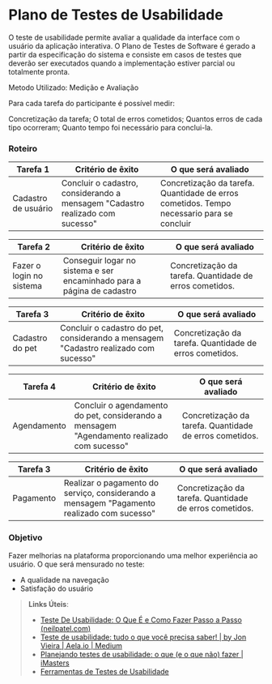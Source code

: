 # Plano de Testes de Usabilidade

O teste de usabilidade permite avaliar a qualidade da interface com o usuário da aplicação interativa. O Plano de Testes de Software é gerado a partir da especificação do sistema e consiste em casos de testes que deverão ser executados quando a implementação estiver parcial ou totalmente pronta.

Metodo Utilizado: Medição e Avaliação

Para cada tarefa do participante é possível medir:

Concretização da tarefa; O total de erros cometidos; 
Quantos erros de cada tipo ocorreram; 
Quanto tempo foi necessário para conclui-la.

### Roteiro

|Tarefa 1| Critério de êxito | O que será avaliado |
|--------|-------------------|---------------------|
|Cadastro de usuário|Concluir o cadastro, considerando a mensagem "Cadastro realizado com sucesso"|Concretização da tarefa. Quantidade de erros cometidos. Tempo necessario para se concluir|

|Tarefa 2| Critério de êxito | O que será avaliado |
|--------|-------------------|---------------------|
|Fazer o login no sistema | Conseguir logar no sistema e ser encaminhado para a página de cadastro |Concretização da tarefa. Quantidade de erros cometidos. |

|Tarefa 3| Critério de êxito | O que será avaliado |
|--------|-------------------|---------------------|
|Cadastro do pet | Concluir o cadastro do pet, considerando a mensagem "Cadastro realizado com sucesso" |Concretização da tarefa. Quantidade de erros cometidos. |

|Tarefa 4| Critério de êxito | O que será avaliado |
|--------|-------------------|---------------------|
|Agendamento | Concluir o agendamento do pet, considerando a mensagem "Agendamento realizado com sucesso" |Concretização da tarefa. Quantidade de erros cometidos. |

|Tarefa 3| Critério de êxito | O que será avaliado |
|--------|-------------------|---------------------|
|Pagamento | Realizar o pagamento do serviço, considerando a mensagem "Pagamento realizado com sucesso" |Concretização da tarefa. Quantidade de erros cometidos. |


### Objetivo

Fazer melhorias na plataforma proporcionando uma melhor experiência ao usuário. O que será mensurado no teste:

- A qualidade na navegação
- Satisfação do usuário

> **Links Úteis**:
> - [Teste De Usabilidade: O Que É e Como Fazer Passo a Passo (neilpatel.com)](https://neilpatel.com/br/blog/teste-de-usabilidade/)
> - [Teste de usabilidade: tudo o que você precisa saber! | by Jon Vieira | Aela.io | Medium](https://medium.com/aela/teste-de-usabilidade-o-que-voc%C3%AA-precisa-saber-39a36343d9a6/)
> - [Planejando testes de usabilidade: o que (e o que não) fazer | iMasters](https://imasters.com.br/design-ux/planejando-testes-de-usabilidade-o-que-e-o-que-nao-fazer/)
> - [Ferramentas de Testes de Usabilidade](https://www.usability.gov/how-to-and-tools/resources/templates.html)
